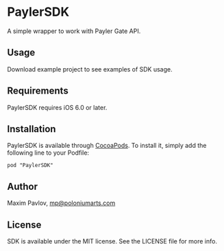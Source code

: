 # PaylerSDK

A simple wrapper to work with Payler Gate API. 


## Usage

Download example project to see examples of SDK usage.

## Requirements
PaylerSDK requires iOS 6.0 or later.

## Installation

PaylerSDK is available through [CocoaPods](http://cocoapods.org). To install
it, simply add the following line to your Podfile:

    pod "PaylerSDK"

## Author

Maxim Pavlov, <mp@poloniumarts.com>

## License

SDK is available under the MIT license. See the LICENSE file for more info.

